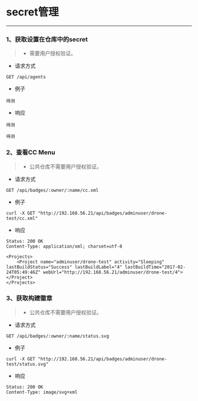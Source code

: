 # secret管理
---
### 1、获取设置在仓库中的secret

> - 需要用户授权验证。

- 请求方式
```
GET	/api/agents
```
  - 例子
```
待测
```
  - 响应
```
待测
```
```
待测
```

### 2、查看CC Menu

> - 公共仓库不需要用户授权验证。

- 请求方式
```
GET	/api/badges/:owner/:name/cc.xml
```
  - 例子
```
curl -X GET "http://192.168.56.21/api/badges/adminuser/drone-test/cc.xml"
```
  - 响应
```
Status: 200 OK
Content-Type: application/xml; charset=utf-8
```
```
<Projects>
    <Project name="adminuser/drone-test" activity="Sleeping" lastBuildStatus="Success" lastBuildLabel="4" lastBuildTime="2017-02-24T05:49:46Z" webUrl="http://192.168.56.21/adminuser/drone-test/4"></Project>
</Projects>
```

### 3、获取构建徽章

> - 公共仓库不需要用户授权验证。

- 请求方式
```
GET	/api/badges/:owner/:name/status.svg
```
  - 例子
```
curl -X GET "http://192.168.56.21/api/badges/adminuser/drone-test/status.svg"
```
  - 响应
```
Status: 200 OK
Content-Type: image/svg+xml
```
